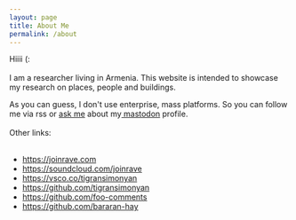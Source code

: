 ```yaml
---
layout: page
title: About Me
permalink: /about
---
```


<div class="py-5">
<div class="row justify-content-center">
<div class="col-sm-12 col-md-7 col-lg-4">
Hiiii (:
<br/><br/>
I am a researcher living in Armenia. This website is intended to showcase my research on places, people and buildings.

<br/>

As you can guess, I don't use enterprise, mass platforms. So you can follow me via rss or <a href="mailto:tigran@def.am?subject=բարե՜ւ տիգրան">ask me</a> about my<a href="https://joinmastodon.org/" target="_blank"> mastodon</a> profile.
<br/><br/>
Other links:
<br/><br/>

<ul>
	<li>
		<a href="https://joinrave.com" target="_blank">https://joinrave.com</a>
	</li>
	<li>
		<a href="https://soundcloud.com/joinrave" target="_blank">https://soundcloud.com/joinrave</a>
	</li>
	<li>
		<a href="https://vsco.co/tigransimonyan" target="_blank">https://vsco.co/tigransimonyan</a>
	</li>
	<li>
		<a href="https://github.com/tigransimonyan" target="_blank">https://github.com/tigransimonyan</a>
	</li>
	<li>
		<a href="https://github.com/foo-comments" target="_blank">https://github.com/foo-comments</a>
	</li>
	<li>
		<a href="https://github.com/bararan-hay" target="_blank">https://github.com/bararan-hay</a>
	</li>
</ul>
</div>
</div>

</div>

